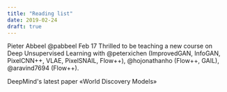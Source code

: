 ```yaml
---
title: "Reading list"
date: 2019-02-24
draft: true
---
```


Pieter Abbeel @pabbeel Feb 17 Thrilled to be teaching a new course on Deep Unsupervised Learning with @peterxichen (ImprovedGAN, InfoGAN, PixelCNN++, VLAE, PixelSNAIL, Flow++), @hojonathanho (Flow++, GAIL), @aravind7694 (Flow++).  

DeepMind's latest paper «World Discovery Models»


